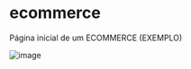 # ecommerce
Página inicial de um ECOMMERCE (EXEMPLO)

![image](https://user-images.githubusercontent.com/64289625/197884500-10d48e93-88e5-43d8-a17c-25d51e606edf.png)


